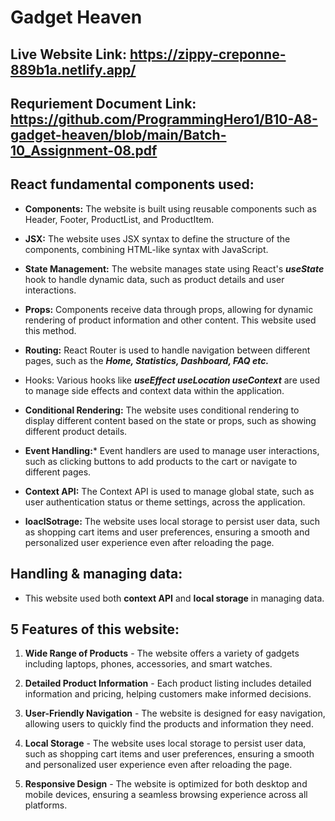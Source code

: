 
# Gadget Heaven

## Live Website Link: https://zippy-creponne-889b1a.netlify.app/

## Requriement Document Link: https://github.com/ProgrammingHero1/B10-A8-gadget-heaven/blob/main/Batch-10_Assignment-08.pdf



## React fundamental components used:

* **Components:** The website is built using reusable components such as Header, Footer, ProductList, and ProductItem.

* **JSX:** The website uses JSX syntax to define the structure of the components, combining HTML-like syntax with JavaScript.

* **State Management:** The website manages state using React's ***useState*** hook to handle dynamic data, such as product details and user interactions.

* **Props:** Components receive data through props, allowing for dynamic rendering of product information and other content. This website used this method. 

* **Routing:** React Router is used to handle navigation between different pages, such as the ***Home, Statistics, Dashboard, FAQ etc.*** 

* Hooks: Various hooks like ***useEffect  useLocation useContext*** are used to manage side effects and context data within the application.

* **Conditional Rendering:** The website uses conditional rendering to display different content based on the state or props, such as showing different product details.

* **Event Handling:*** Event handlers are used to manage user interactions, such as clicking buttons to add products to the cart or navigate to different pages.

* **Context API:** The Context API is used to manage global state, such as user authentication status or theme settings, across the application.

* **loaclSotrage:** The website uses local storage to persist user data, such as shopping cart items and user preferences, ensuring a smooth and personalized user experience even after reloading the page.

## Handling & managing data:

* This website used both **context API** and **local storage** in managing data. 
## 5 Features of this website:
1. **Wide Range of Products** - The website offers a variety of gadgets including laptops, phones, accessories, and smart watches. 
2. **Detailed Product Information** - Each product listing includes detailed information and pricing, helping customers make informed decisions.  
3. **User-Friendly Navigation** - The website is designed for easy navigation, allowing users to quickly find the products and information they need. 
4. **Local Storage** - The website uses local storage to persist user data, such as shopping cart items and user preferences, ensuring a smooth and personalized user experience even after reloading the page.

5. **Responsive Design** - The website is optimized for both desktop and mobile devices, ensuring a seamless browsing experience across all platforms. 